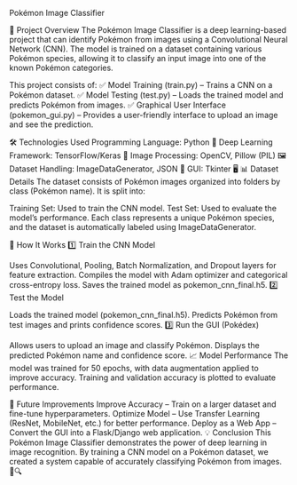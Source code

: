 Pokémon Image Classifier

📌 Project Overview
The Pokémon Image Classifier is a deep learning-based project that can identify Pokémon from images using a Convolutional Neural Network (CNN). The model is trained on a dataset containing various Pokémon species, allowing it to classify an input image into one of the known Pokémon categories.

This project consists of:
✅ Model Training (train.py) – Trains a CNN on a Pokémon dataset.
✅ Model Testing (test.py) – Loads the trained model and predicts Pokémon from images.
✅ Graphical User Interface (pokemon_gui.py) – Provides a user-friendly interface to upload an image and see the prediction.

🛠️ Technologies Used
Programming Language: Python 🐍
Deep Learning Framework: TensorFlow/Keras 🤖
Image Processing: OpenCV, Pillow (PIL) 🖼️
Dataset Handling: ImageDataGenerator, JSON 📂
GUI: Tkinter 🖥️
📊 Dataset Details
The dataset consists of Pokémon images organized into folders by class (Pokémon name). It is split into:

Training Set: Used to train the CNN model.
Test Set: Used to evaluate the model’s performance.
Each class represents a unique Pokémon species, and the dataset is automatically labeled using ImageDataGenerator.

🚀 How It Works
1️⃣ Train the CNN Model

Uses Convolutional, Pooling, Batch Normalization, and Dropout layers for feature extraction.
Compiles the model with Adam optimizer and categorical cross-entropy loss.
Saves the trained model as pokemon_cnn_final.h5.
2️⃣ Test the Model

Loads the trained model (pokemon_cnn_final.h5).
Predicts Pokémon from test images and prints confidence scores.
3️⃣ Run the GUI (Pokédex)

Allows users to upload an image and classify Pokémon.
Displays the predicted Pokémon name and confidence score.
📈 Model Performance
The model was trained for 50 epochs, with data augmentation applied to improve accuracy.
Training and validation accuracy is plotted to evaluate performance.

🔮 Future Improvements
Improve Accuracy – Train on a larger dataset and fine-tune hyperparameters.
Optimize Model – Use Transfer Learning (ResNet, MobileNet, etc.) for better performance.
Deploy as a Web App – Convert the GUI into a Flask/Django web application.
💡 Conclusion
This Pokémon Image Classifier demonstrates the power of deep learning in image recognition. By training a CNN model on a Pokémon dataset, we created a system capable of accurately classifying Pokémon from images. 🚀🔍

